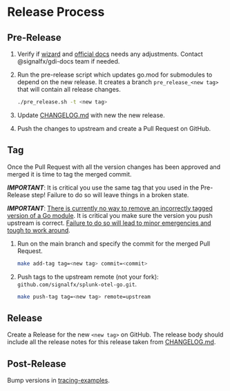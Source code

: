 # Release Process

## Pre-Release

1. Verify if [wizard](https://app.signalfx.com/#/integrations/go-tracing/description)
   and [official docs](https://docs.splunk.com/Observability/gdi/get-data-in/application/go/get-started.html)
   needs any adjustments. Contact @signalfx/gdi-docs team if needed.

2. Run the pre-release script which updates go.mod for submodules to depend on
   the new release. It creates a branch `pre_release_<new tag>`
   that will contain all release changes.

    ```sh
    ./pre_release.sh -t <new tag>
    ```

3. Update [CHANGELOG.md](CHANGELOG.md) with new the new release.

4. Push the changes to upstream and create a Pull Request on GitHub.

## Tag

Once the Pull Request with all the version changes has been approved
and merged it is time to tag the merged commit.

***IMPORTANT***: It is critical you use the same tag
that you used in the Pre-Release step!
Failure to do so will leave things in a broken state.

***IMPORTANT***:
[There is currently no way to remove an incorrectly tagged version of a Go module](https://github.com/golang/go/issues/34189).
It is critical you make sure the version you push upstream is correct.
[Failure to do so will lead to minor emergencies and tough to work around](https://github.com/open-telemetry/opentelemetry-go/issues/331).

1. Run on the main branch and specify the commit for the merged Pull Request.

    ```sh
    make add-tag tag=<new tag> commit=<commit>
    ```

2. Push tags to the upstream remote (not your fork): `github.com/signalfx/splunk-otel-go.git`.

    ```sh
    make push-tag tag=<new tag> remote=upstream
    ```

## Release

Create a Release for the new `<new tag>` on GitHub.
The release body should include all the release notes
for this release taken from [CHANGELOG.md](CHANGELOG.md).

## Post-Release

Bump versions in [tracing-examples](https://github.com/signalfx/tracing-examples/tree/main/opentelemetry-tracing/opentelemetry-go).
